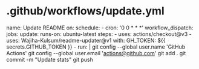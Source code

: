 # .github/workflows/update.yml
name: Update README
on:
  schedule:
    - cron: '0 0 * * *'
  workflow_dispatch:
jobs:
  update:
    runs-on: ubuntu-latest
    steps:
      - uses: actions/checkout@v3
      - uses: Wajiha-Kulsum/readme-updater@v1
        with:
          GH_TOKEN: ${{ secrets.GITHUB_TOKEN }}
      - run: |
          git config --global user.name 'GitHub Actions'
          git config --global user.email 'actions@github.com'
          git add .
          git commit -m "Update stats"
          git push
